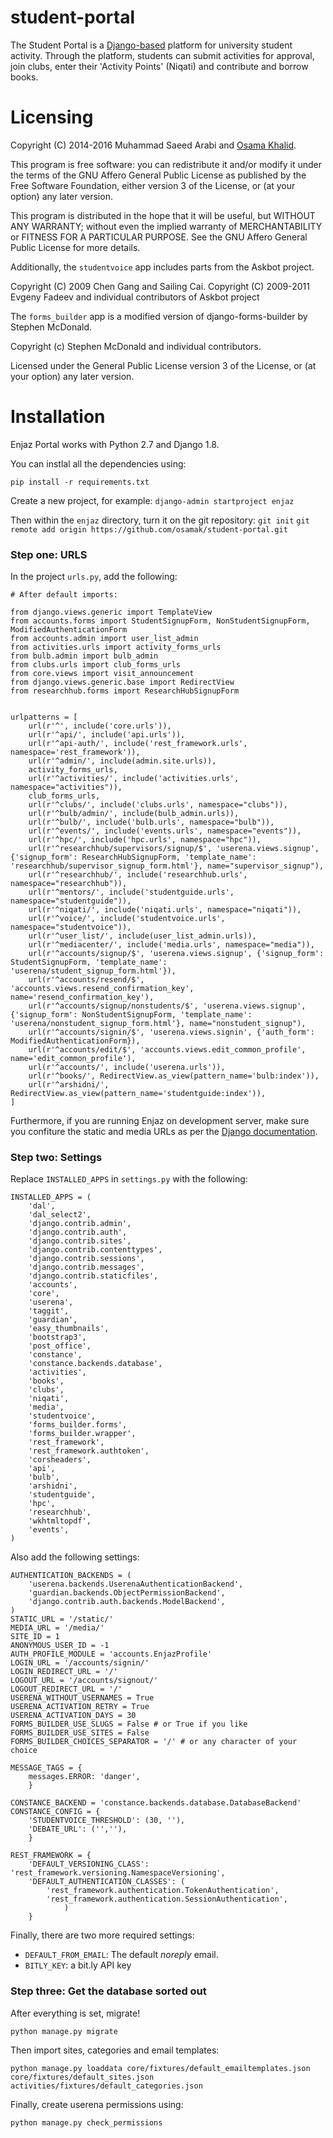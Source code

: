 student-portal
==============

The Student Portal is a [Django-based](https://www.djangoproject.com)
platform for university student activity.  Through the platform,
students can submit activities for approval, join clubs, enter their
'Activity Points' (Niqati) and contribute and borrow books.

# Licensing

Copyright (C) 2014-2016 Muhammad Saeed Arabi and [Osama Khalid](https://osamakhalid.com).

This program is free software: you can redistribute it and/or modify
it under the terms of the GNU Affero General Public License as
published by the Free Software Foundation, either version 3 of the
License, or (at your option) any later version.

This program is distributed in the hope that it will be useful, but
WITHOUT ANY WARRANTY; without even the implied warranty of
MERCHANTABILITY or FITNESS FOR A PARTICULAR PURPOSE.  See the GNU
Affero General Public License for more details.


Additionally, the `studentvoice` app includes parts from the Askbot
project.

Copyright (C) 2009 Chen Gang and Sailing Cai.
Copyright (C) 2009-2011 Evgeny Fadeev and individual contributors of Askbot project

The `forms_builder` app is a modified version of django-forms-builder by Stephen McDonald.

Copyright (c) Stephen McDonald and individual contributors.

Licensed under the General Public License version 3 of the License, or
(at your option) any later version.

# Installation 

Enjaz Portal works with Python 2.7 and Django 1.8.

You can instlal all the dependencies  using:

```pip install -r requirements.txt```

Create a new project, for example:
```django-admin startproject enjaz```

Then within the `enjaz` directory, turn it on the git repository:
```git init```
```git remote add origin https://github.com/osamak/student-portal.git```

### Step one: URLS
In the project `urls.py`, add the following:
```
# After default imports:

from django.views.generic import TemplateView
from accounts.forms import StudentSignupForm, NonStudentSignupForm, ModifiedAuthenticationForm
from accounts.admin import user_list_admin
from activities.urls import activity_forms_urls
from bulb.admin import bulb_admin
from clubs.urls import club_forms_urls
from core.views import visit_announcement
from django.views.generic.base import RedirectView
from researchhub.forms import ResearchHubSignupForm


urlpatterns = [
    url(r'^', include('core.urls')),
    url(r'^api/', include('api.urls')),
    url(r'^api-auth/', include('rest_framework.urls', namespace='rest_framework')),
    url(r'^admin/', include(admin.site.urls)),
    activity_forms_urls,
    url(r'^activities/', include('activities.urls', namespace="activities")),
    club_forms_urls,
    url(r'^clubs/', include('clubs.urls', namespace="clubs")),
    url(r'^bulb/admin/', include(bulb_admin.urls)),
    url(r'^bulb/', include('bulb.urls', namespace="bulb")),
    url(r'^events/', include('events.urls', namespace="events")),
    url(r'^hpc/', include('hpc.urls', namespace="hpc")),
    url(r'^researchhub/supervisors/signup/$', 'userena.views.signup', {'signup_form': ResearchHubSignupForm, 'template_name': 'researchhub/supervisor_signup_form.html'}, name="supervisor_signup"),
    url(r'^researchhub/', include('researchhub.urls', namespace="researchhub")),
    url(r'^mentors/', include('studentguide.urls', namespace="studentguide")),
    url(r'^niqati/', include('niqati.urls', namespace="niqati")),
    url(r'^voice/', include('studentvoice.urls', namespace="studentvoice")),
    url(r'^user_list/', include(user_list_admin.urls)),
    url(r'^mediacenter/', include('media.urls', namespace="media")),
    url(r'^accounts/signup/$', 'userena.views.signup', {'signup_form': StudentSignupForm, 'template_name': 'userena/student_signup_form.html'}),
    url(r'^accounts/resend/$', 'accounts.views.resend_confirmation_key', name='resend_confirmation_key'),
    url(r'^accounts/signup/nonstudents/$', 'userena.views.signup', {'signup_form': NonStudentSignupForm, 'template_name': 'userena/nonstudent_signup_form.html'}, name="nonstudent_signup"),
    url(r'^accounts/signin/$', 'userena.views.signin', {'auth_form': ModifiedAuthenticationForm}),
    url(r'^accounts/edit/$', 'accounts.views.edit_common_profile', name='edit_common_profile'),
    url(r'^accounts/', include('userena.urls')),
    url(r'^books/', RedirectView.as_view(pattern_name='bulb:index')),
    url(r'^arshidni/', RedirectView.as_view(pattern_name='studentguide:index')),
]
```


Furthermore, if you are running Enjaz on development server, make sure
you confiture the static and media URLs as per the [Django documentation](https://docs.djangoproject.com/en/1.8/howto/static-files/#serving-static-files-during-development).

### Step two: Settings

Replace `INSTALLED_APPS` in `settings.py` with the following:
```
INSTALLED_APPS = (
    'dal',
    'dal_select2',
    'django.contrib.admin',
    'django.contrib.auth',
    'django.contrib.sites',
    'django.contrib.contenttypes',
    'django.contrib.sessions',
    'django.contrib.messages',
    'django.contrib.staticfiles',
    'accounts',
    'core',
    'userena',
    'taggit',
    'guardian',
    'easy_thumbnails',
    'bootstrap3',
    'post_office',
    'constance',
    'constance.backends.database',
    'activities',
    'books',
    'clubs',
    'niqati',
    'media',
    'studentvoice',
    'forms_builder.forms',
    'forms_builder.wrapper',
    'rest_framework',
    'rest_framework.authtoken',
    'corsheaders',
    'api',
    'bulb',
    'arshidni',
    'studentguide',
    'hpc',
    'researchhub',
    'wkhtmltopdf',
    'events',
)
```

Also add the following settings:
```
AUTHENTICATION_BACKENDS = (
    'userena.backends.UserenaAuthenticationBackend',
    'guardian.backends.ObjectPermissionBackend',
    'django.contrib.auth.backends.ModelBackend',
)
STATIC_URL = '/static/'
MEDIA_URL = '/media/'
SITE_ID = 1
ANONYMOUS_USER_ID = -1
AUTH_PROFILE_MODULE = 'accounts.EnjazProfile'
LOGIN_URL = '/accounts/signin/'
LOGIN_REDIRECT_URL = '/'
LOGOUT_URL = '/accounts/signout/'
LOGOUT_REDIRECT_URL = '/'
USERENA_WITHOUT_USERNAMES = True
USERENA_ACTIVATION_RETRY = True
USERENA_ACTIVATION_DAYS = 30
FORMS_BUILDER_USE_SLUGS = False # or True if you like
FORMS_BUILDER_USE_SITES = False
FORMS_BUILDER_CHOICES_SEPARATOR = '/' # or any character of your choice

MESSAGE_TAGS = {
    messages.ERROR: 'danger',
    }

CONSTANCE_BACKEND = 'constance.backends.database.DatabaseBackend'
CONSTANCE_CONFIG = {
    'STUDENTVOICE_THRESHOLD': (30, ''),
    'DEBATE_URL': ('',''),
    }

REST_FRAMEWORK = {
    'DEFAULT_VERSIONING_CLASS': 'rest_framework.versioning.NamespaceVersioning',
    'DEFAULT_AUTHENTICATION_CLASSES': (
        'rest_framework.authentication.TokenAuthentication',
        'rest_framework.authentication.SessionAuthentication',
            )
    }

```

Finally, there are two more required settings:
* `DEFAULT_FROM_EMAIL`: The default _noreply_ email.
* `BITLY_KEY`: a bit.ly API key


### Step three: Get the database sorted out

After everything is set, migrate!

```python manage.py migrate```

Then import sites, categories and email templates:

```python manage.py loaddata core/fixtures/default_emailtemplates.json core/fixtures/default_sites.json activities/fixtures/default_categories.json```

Finally, create userena permissions using:

```python manage.py check_permissions```
